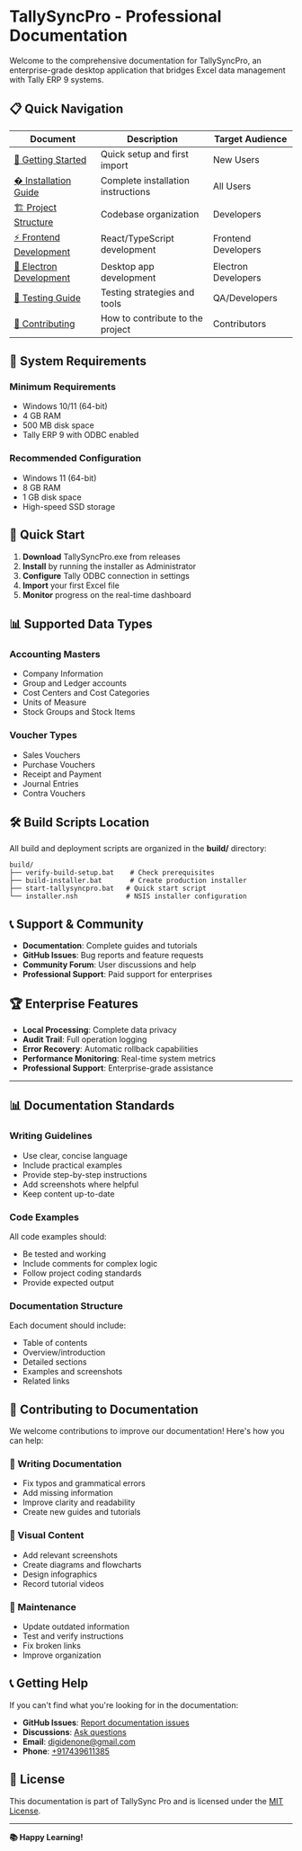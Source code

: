 # TallySyncPro - Professional Documentation

Welcome to the comprehensive documentation for TallySyncPro, an enterprise-grade desktop application that bridges Excel data management with Tally ERP 9 systems.

## 📋 Quick Navigation

| Document | Description | Target Audience |
|----------|-------------|-----------------|
| [🚀 Getting Started](GETTING-STARTED.md) | Quick setup and first import | New Users |
| [� Installation Guide](INSTALLATION.md) | Complete installation instructions | All Users |
| [🏗️ Project Structure](PROJECT-STRUCTURE.md) | Codebase organization | Developers |
| [⚡ Frontend Development](FRONTEND-DEVELOPMENT.md) | React/TypeScript development | Frontend Developers |
| [🔧 Electron Development](ELECTRON-DEVELOPMENT.md) | Desktop app development | Electron Developers |
| [🧪 Testing Guide](TESTING.md) | Testing strategies and tools | QA/Developers |
| [🤝 Contributing](CONTRIBUTING.md) | How to contribute to the project | Contributors |


## 🔧 System Requirements

### Minimum Requirements
- Windows 10/11 (64-bit)
- 4 GB RAM
- 500 MB disk space
- Tally ERP 9 with ODBC enabled

### Recommended Configuration
- Windows 11 (64-bit)
- 8 GB RAM
- 1 GB disk space
- High-speed SSD storage

## 🚀 Quick Start

1. **Download** TallySyncPro.exe from releases
2. **Install** by running the installer as Administrator
3. **Configure** Tally ODBC connection in settings
4. **Import** your first Excel file
5. **Monitor** progress on the real-time dashboard

## 📊 Supported Data Types

### Accounting Masters
- Company Information
- Group and Ledger accounts
- Cost Centers and Cost Categories
- Units of Measure
- Stock Groups and Stock Items

### Voucher Types
- Sales Vouchers
- Purchase Vouchers
- Receipt and Payment
- Journal Entries
- Contra Vouchers

## 🛠️ Build Scripts Location

All build and deployment scripts are organized in the **build/** directory:

```
build/
├── verify-build-setup.bat    # Check prerequisites
├── build-installer.bat       # Create production installer
├── start-tallysyncpro.bat   # Quick start script
└── installer.nsh            # NSIS installer configuration
```

## 📞 Support & Community

- **Documentation**: Complete guides and tutorials
- **GitHub Issues**: Bug reports and feature requests
- **Community Forum**: User discussions and help
- **Professional Support**: Paid support for enterprises

## 🏆 Enterprise Features

- **Local Processing**: Complete data privacy
- **Audit Trail**: Full operation logging
- **Error Recovery**: Automatic rollback capabilities
- **Performance Monitoring**: Real-time system metrics
- **Professional Support**: Enterprise-grade assistance

---

## 📊 Documentation Standards

### Writing Guidelines
- Use clear, concise language
- Include practical examples
- Provide step-by-step instructions
- Add screenshots where helpful
- Keep content up-to-date

### Code Examples
All code examples should:
- Be tested and working
- Include comments for complex logic
- Follow project coding standards
- Provide expected output

### Documentation Structure
Each document should include:
- Table of contents
- Overview/introduction
- Detailed sections
- Examples and screenshots
- Related links

## 🤝 Contributing to Documentation

We welcome contributions to improve our documentation! Here's how you can help:

### 📝 Writing Documentation
- Fix typos and grammatical errors
- Add missing information
- Improve clarity and readability
- Create new guides and tutorials

### 📸 Visual Content
- Add relevant screenshots
- Create diagrams and flowcharts
- Design infographics
- Record tutorial videos

### 🔗 Maintenance
- Update outdated information
- Test and verify instructions
- Fix broken links
- Improve organization

## 📞 Getting Help

If you can't find what you're looking for in the documentation:

- **GitHub Issues**: [Report documentation issues](https://github.com/digidenone/tallysyncpro/issues)
- **Discussions**: [Ask questions](https://github.com/digidenone/tallysyncpro/discussions)
- **Email**: [digidenone@gmail.com](mailto:digidenone@gmail.com)
- **Phone**: [+917439611385](tel:+917439611385)

## 📄 License

This documentation is part of TallySync Pro and is licensed under the [MIT License](../LICENSE).

---

**📚 Happy Learning!**
